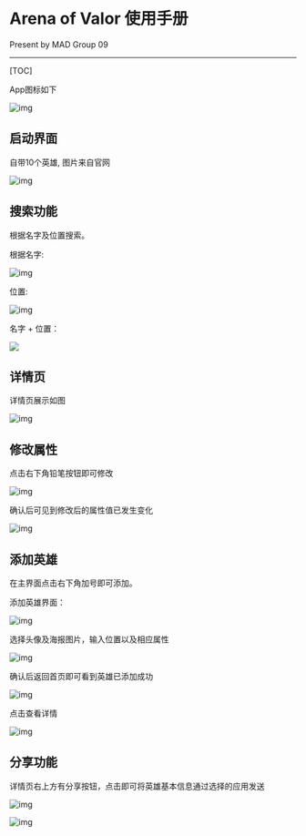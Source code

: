 # Arena of Valor 使用手册

Present by MAD Group 09 

------------------------

[TOC]

App图标如下

![img](https://wx1.sinaimg.cn/large/69985a65ly1fxkampy3r5j20f00qomxv.jpg) 

## 启动界面

自带10个英雄, 图片来自官网

![img](https://wx4.sinaimg.cn/large/69985a65ly1fxkamq14ayj20f00qo403.jpg) 

## 搜索功能

根据名字及位置搜索。

根据名字: 

![img](https://wx4.sinaimg.cn/large/69985a65ly1fxkamk1afhj20f00qogm7.jpg) 

位置:

![img](https://wx4.sinaimg.cn/large/69985a65ly1fxkamk2m18j20f00qomy6.jpg) 

名字 + 位置：

![](https://wx3.sinaimg.cn/large/69985a65ly1fxkampzctzj20f00qoaan.jpg)

## 详情页

详情页展示如图

![img](https://wx1.sinaimg.cn/large/69985a65ly1fxkampyai9j20f00qoq42.jpg) 

## 修改属性

点击右下角铅笔按钮即可修改

![img](https://wx3.sinaimg.cn/large/69985a65ly1fxkamk0nfsj20f00qojsc.jpg) 

确认后可见到修改后的属性值已发生变化

![img](https://wx3.sinaimg.cn/large/69985a65ly1fxkamk90flj20f00qoq43.jpg) 

## 添加英雄

在主界面点击右下角加号即可添加。

添加英雄界面：

![img](https://wx4.sinaimg.cn/large/69985a65ly1fxkamk1qjqj20f00qo0tk.jpg) 

选择头像及海报图片，输入位置以及相应属性

![img](https://wx2.sinaimg.cn/large/69985a65ly1fxkamk0ogtj20f00qodgs.jpg) 

确认后返回首页即可看到英雄已添加成功

![img](https://wx4.sinaimg.cn/large/69985a65ly1fxkamk787aj20f00qo75m.jpg) 

点击查看详情

![img](https://wx1.sinaimg.cn/large/69985a65ly1fxkamk55qzj20f00qoabd.jpg) 



## 分享功能

详情页右上方有分享按钮，点击即可将英雄基本信息通过选择的应用发送

![img](https://wx2.sinaimg.cn/large/69985a65ly1fxkampy3pij20f00qojsk.jpg) 

![img](https://wx2.sinaimg.cn/large/69985a65ly1fxkamk1z4vj20f00qowfl.jpg) 

